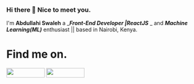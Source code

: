 
### Hi there 👋 Nice to meet you.


I'm **Abdullahi Swaleh** a _***Front-End Developer |ReactJS*** _ and _***Machine Learning(ML)***_ enthusiast || based in Nairobi, Kenya.

# Find me on.
[<img src="https://user-images.githubusercontent.com/61431856/117953691-efe3b300-b31e-11eb-9968-b8b0dce1b9bc.jpg" height = "25px" width ="100px"/>](https://twitter.com/diissalah)
[<img src="https://user-images.githubusercontent.com/61431856/117953182-8cf21c00-b31e-11eb-82b8-06b0fa7d62ec.png" height = "25px" width ="100px"/>](https://www.linkedin.com/in/abdullahi-salah-bb21071a8)
